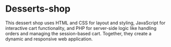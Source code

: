 # Desserts-shop
This dessert shop uses HTML and CSS for layout and styling, JavaScript for interactive cart functionality, and PHP for server-side logic like handling orders and managing the session-based cart. Together, they create a dynamic and responsive web application.
